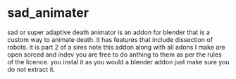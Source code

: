# sad_animater
sad or super adaptive death animator is an addon for blender that is a custom way to animate death. it has features that include dissection of robots. it is part 2 of a sires
note this addon along with all adons I make are open sorced and indev you are free to do anthing to them as per the rules of the licence.
you instal it as you would a blender addon just make sure you do not extract it.
